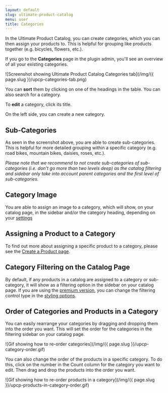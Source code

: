 ```yaml
---
layout: default
slug: ultimate-product-catalog
menu: user
title: Categories
---
```

In the Ultimate Product Catalog, you can create categories, which you can then assign your products to. This is helpful for grouping like products together (e.g. bicycles, flowers, etc.).

If you go to the **Categories** page in the plugin admin, you'll see an overview of all your existing categories.

![Screenshot showing Ultimate Product Catalog Categories tab](/img/{{ page.slug }}/upcp-categories-tab.png)

You can **sort** them by clicking on one of the headings in the table. You can also search for a category.

To **edit** a category, click its title.

On the left side, you can create a new category.

## Sub-Categories

As seen in the screenshot above, you are able to create sub-categories. This is helpful for more detailed grouping within a specific category (e.g. road bikes, mountain bikes, daisies, roses, etc.). 

*Please note that we recommend to not create sub-categories of sub-categories (i.e. don't go more than two levels deep) as the catalog filtering and sidebar only take into account parent categories and the first level of sub-categories.*

## Category Image

You are able to assign an image to a category, which will show, on your catalog page, in the sidebar and/or the category heading, depending on your [settings](../settings/basic)

## Assigning a Product to a Category

To find out more about assigning a specific product to a category, please see the [Create a Product page](create).

## Category Filtering on the Catalog Page

By default, if any products in a catalog are assigned to a category or sub-category, it will show as a filtering option in the sidebar on your catalog page. If you are using the [premium version](../premium), you can change the filtering control type in the [styling options](../styling/options).

## Order of Categories and Products in a Category

You can easily rearrange your categories by dragging and dropping them into the order you want. This will set the order for the categories in the filtering sidebar on your catalog page.

![Gif showing how to re-order categories](/img/{{ page.slug }}/upcp-category-order.gif)

You can also change the order of the products in a specific category. To do this, click on the number in the Count column for the category you want to edit. Then drag and drop the products into the order you want.

![Gif showing how to re-order products in a category](/img/{{ page.slug }}/upcp-products-in-category-order.gif)



